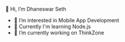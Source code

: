 👋 Hi, I’m Dhaneswar Seth
- 👀 I’m interested in Mobile App Development
- 🌱 Currently I'm learning Node.js
- 🔭 I’m currently working on  ThinkZone


